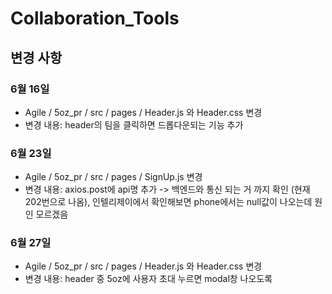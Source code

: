 # Collaboration_Tools

## 변경 사항 

### 6월 16일
- Agile / 5oz_pr / src / pages / Header.js 와  Header.css 변경 
- 변경 내용: header의 팀을 클릭하면 드롭다운되는 기능 추가

### 6월 23일
- Agile / 5oz_pr / src / pages / SignUp.js 변경
- 변경 내용: axios.post에 api명 추가 -> 백엔드와 통신 되는 거 까지 확인 (현재 202번으로 나옴), 인텔리제이에서 확인해보면 phone에서는 null값이 나오는데 원인 모르겠음 

### 6월 27일
- Agile / 5oz_pr / src / pages / Header.js 와  Header.css 변경
- 변경 내용: header 중 5oz에 사용자 초대 누르면 modal창 나오도록 